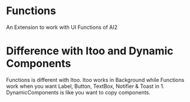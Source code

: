 # Functions
An Extension to work with UI Functions of AI2

# Difference with Itoo and Dynamic Components
Functions is different with Itoo. Itoo works in Background while Functions work when you want Label, Button, TextBox, Notifier & Toast in 1. DynamicComponents is like you want to copy components.
